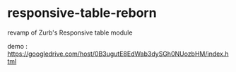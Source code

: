 responsive-table-reborn
=======================

revamp of Zurb's Responsive table module 

demo : https://googledrive.com/host/0B3ugutE8EdWab3dySGh0NUozbHM/index.html
